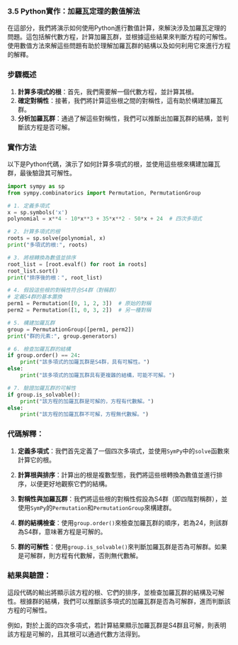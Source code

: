 ### 3.5 Python實作：加羅瓦定理的數值解法

在這部分，我們將演示如何使用Python進行數值計算，來解決涉及加羅瓦定理的問題。這包括解代數方程，計算加羅瓦群，並根據這些結果來判斷方程的可解性。使用數值方法來解這些問題有助於理解加羅瓦群的結構以及如何利用它來進行方程的解釋。

### 步驟概述

1. **計算多項式的根**：首先，我們需要解一個代數方程，並計算其根。
2. **確定對稱性**：接著，我們將計算這些根之間的對稱性，這有助於構建加羅瓦群。
3. **分析加羅瓦群**：通過了解這些對稱性，我們可以推斷出加羅瓦群的結構，並判斷該方程是否可解。

### 實作方法

以下是Python代碼，演示了如何計算多項式的根，並使用這些根來構建加羅瓦群，最後驗證其可解性。

```python
import sympy as sp
from sympy.combinatorics import Permutation, PermutationGroup

# 1. 定義多項式
x = sp.symbols('x')
polynomial = x**4 - 10*x**3 + 35*x**2 - 50*x + 24  # 四次多項式

# 2. 計算多項式的根
roots = sp.solve(polynomial, x)
print("多項式的根:", roots)

# 3. 將根轉換為數值並排序
root_list = [root.evalf() for root in roots]
root_list.sort()
print("排序後的根：", root_list)

# 4. 假設這些根的對稱性符合S4群（對稱群）
# 定義S4群的基本置換
perm1 = Permutation([0, 1, 2, 3])  # 原始的對稱
perm2 = Permutation([1, 0, 3, 2])  # 另一種對稱

# 5. 構建加羅瓦群
group = PermutationGroup([perm1, perm2])
print("群的元素:", group.generators)

# 6. 檢查加羅瓦群的結構
if group.order() == 24:
    print("該多項式的加羅瓦群是S4群，具有可解性。")
else:
    print("該多項式的加羅瓦群具有更複雜的結構，可能不可解。")

# 7. 驗證加羅瓦群的可解性
if group.is_solvable():
    print("該方程的加羅瓦群是可解的，方程有代數解。")
else:
    print("該方程的加羅瓦群不可解，方程無代數解。")
```

### 代碼解釋：

1. **定義多項式**：我們首先定義了一個四次多項式，並使用`SymPy`中的`solve`函數來計算它的根。
   
2. **計算根與排序**：計算出的根是複數型態，我們將這些根轉換為數值並進行排序，以便更好地觀察它們的結構。

3. **對稱性與加羅瓦群**：我們將這些根的對稱性假設為S4群（即四階對稱群），並使用`SymPy`的`Permutation`和`PermutationGroup`來構建群。

4. **群的結構檢查**：使用`group.order()`來檢查加羅瓦群的順序，若為24，則該群為S4群，意味著方程是可解的。

5. **群的可解性**：使用`group.is_solvable()`來判斷加羅瓦群是否為可解群。如果是可解群，則方程有代數解，否則無代數解。

### 結果與驗證：

這段代碼的輸出將顯示該方程的根、它們的排序，並檢查加羅瓦群的結構及可解性。根據群的結構，我們可以推斷該多項式的加羅瓦群是否為可解群，進而判斷該方程的可解性。

例如，對於上面的四次多項式，若計算結果顯示加羅瓦群是S4群且可解，則表明該方程是可解的，且其根可以通過代數方法得到。